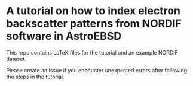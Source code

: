 # A tutorial on how to index electron backscatter patterns from NORDIF software in AstroEBSD

This repo contains LaTeX files for the tutorial and an example NORDIF dataset.

Please create an issue if you encounter unexpected errors after following the steps in the tutorial.
